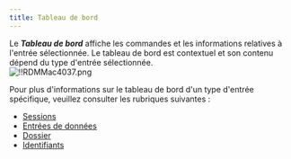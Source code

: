 ```yaml
---
title: Tableau de bord
---
```

Le ***Tableau de bord*** affiche les commandes et les informations relatives à l'entrée sélectionnée. Le tableau de bord est contextuel et son contenu dépend du type d'entrée sélectionnée.  
![!!RDMMac4037.png](https://webdevolutions.azureedge.net/docs/fr/rdm/mac/RdmMac4037.png) 

Pour plus d'informations sur le tableau de bord d'un type d'entrée spécifique, veuillez consulter les rubriques suivantes :  

* [Sessions](/fr/rdm/mac/user-interface/content-area/dashboard/session/) 
* [Entrées de données](/fr/rdm/mac/user-interface/content-area/dashboard/information/) 
* [Dossier](/fr/rdm/mac/user-interface/content-area/dashboard/folder/) 
* [Identifiants](/fr/rdm/mac/user-interface/content-area/dashboard/credentials/) 
